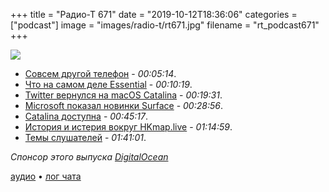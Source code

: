 +++
title = "Радио-Т 671"
date = "2019-10-12T18:36:06"
categories = ["podcast"]
image = "images/radio-t/rt671.jpg"
filename = "rt_podcast671"
+++

![](https://radio-t.com/images/radio-t/rt671.jpg)

- [Совсем другой телефон](https://www.engadget.com/2019/10/08/essential-phone-rubin-tall/) - *00:05:14*.
- [Что на самом деле Essential](https://techcrunch.com/2019/10/08/what-the-hell-is-up-with-this-essential-device/) - *00:10:19*.
- [Twitter вернулся на macOS Catalina](https://www.theverge.com/2019/10/10/20909170/twitter-mac-app-catalyst-macos-catalina-released) - *00:19:31*.
- [Microsoft показал новинки Surface](https://www.theverge.com/2019/10/2/20892144/microsoft-surface-laptop-3-usb-c-features-price-specs-release-date) - *00:28:56*.
- [Catalina доступна](https://www.apple.com/newsroom/2019/10/macos-catalina-is-available-today/) - *00:45:17*.
- [История и истерия вокруг HKmap.live](https://daringfireball.net/linked/2019/10/10/cook-hkmap-live-email) - *01:14:59*.
- [Темы слушателей](https://radio-t.com/p/2019/10/08/prep-671/) - *01:41:01*.

*Спонсор этого выпуска [DigitalOcean](https://do.co/radiot)*


[аудио](https://cdn.radio-t.com/rt_podcast671.mp3) • [лог чата](https://chat.radio-t.com/logs/radio-t-671.html)
<audio src="https://cdn.radio-t.com/rt_podcast671.mp3" preload="none"></audio>
